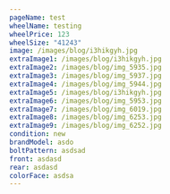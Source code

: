 ```yaml
---
pageName: test
wheelName: testing
wheelPrice: 123
wheelSize: "41243"
image: /images/blog/i3hikgyh.jpg
extraImage1: /images/blog/i3hikgyh.jpg
extraImage2: /images/blog/img_5935.jpg
extraImage3: /images/blog/img_5937.jpg
extraImage4: /images/blog/img_5944.jpg
extraImage5: /images/blog/i3hikgyh.jpg
extraImage6: /images/blog/img_5953.jpg
extraImage7: /images/blog/img_6019.jpg
extraImage8: /images/blog/img_6253.jpg
extraImage9: /images/blog/img_6252.jpg
condition: new
brandModel: asdo
boltPattern: asdsad
front: asdasd
rear: asdasd
colorFace: asdsa
---
```

